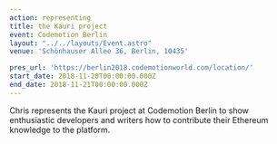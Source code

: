 ```yaml
---
action: representing
title: the Kauri project
event: Codemotion Berlin
layout: "../../layouts/Event.astro"
venue: 'Schönhauser Allee 36, Berlin, 10435'

pres_url: 'https://berlin2018.codemotionworld.com/location/'
start_date: 2018-11-20T00:00:00.000Z
end_date: 2018-11-21T00:00:00.000Z
---
```


Chris represents the Kauri project at Codemotion Berlin to show enthusiastic developers and writers how to contribute their Ethereum knowledge to the platform.
